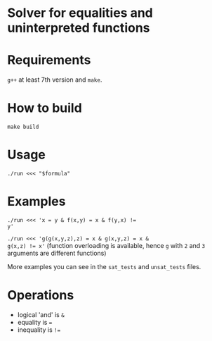 # Solver for equalities and uninterpreted functions 

# Requirements
<code>g++</code> at least 7th version and <code>make</code>.

# How to build
<code>make build</code>

# Usage
<code>./run <<< "$formula"</code>

# Examples
<code>./run <<< 'x = y & f(x,y) = x & f(y,x) != y'</code>

<code>./run <<< 'g(g(x,y,z),z) = x & g(x,y,z) = x & g(x,z) != x'</code>
(function overloading is available, hence <code>g</code> with <code>2</code> and <code>3</code> arguments are different functions)

More examples you can see in the <code>sat_tests</code> and <code>unsat_tests</code> files.

# Operations
* logical 'and' is <code>&</code>
* equality is <code>=</code>
* inequality is <code>!=</code>
